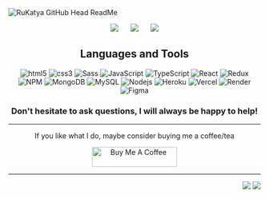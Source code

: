 <img src="https://res.cloudinary.com/dwqjxatlu/image/upload/v1711467352/Desktop_-_4_umfwy5.jpg" alt="RuKatya GitHub Head ReadMe"/>
<p align="center">
   <a href="mailto:katyafox93@gmail.com"><img src="https://img.shields.io/badge/gmail-%23D14836.svg?&style=for-the-badge&logo=gmail&logoColor=white" /></a> &nbsp;&nbsp;&nbsp;&nbsp;
  <a href="https://www.facebook.com/KatyaFox/"><img src="https://img.shields.io/badge/facebook-%233B5998.svg?&style=for-the-badge&logo=facebook&logoColor=white" /></a> &nbsp;&nbsp;&nbsp;&nbsp;
  <a href="https://www.linkedin.com/in/katya-rukosuev/"><img src="https://img.shields.io/badge/linkedin-%230077B5.svg?&style=for-the-badge&logo=linkedin&logoColor=white" /></a>
</p>

<h2 align="center">Languages and Tools </h2>
   <p align="center">
   <img alt="html5" src="https://img.shields.io/badge/-HTML5-E34F26?style=for-the-badge&logo=html5&logoColor=white" />
   <img alt="css3" src="https://img.shields.io/badge/-CSS-1572B6?style=for-the-badge&logo=css3&logoColor=white" />
   <img alt="Sass" src="https://img.shields.io/badge/-Sass-CC6699?style=for-the-badge&logo=sass&logoColor=white" />
   <img alt="JavaScript" src="https://img.shields.io/badge/-JavaScript-F7DF1E?style=for-the-badge&logo=javascript&logoColor=black" />
   <img alt="TypeScript" src="https://img.shields.io/badge/-TypeScript-007ACC?style=for-the-badge&logo=typescript&logoColor=white" />
   <img alt="React" src="https://img.shields.io/badge/-React-45b8d8?style=for-the-badge&logo=react&logoColor=white" />
   <img alt="Redux" src="https://img.shields.io/badge/-Redux-764ABC?style=for-the-badge&logo=redux&logoColor=white" />
   <img alt="NPM" src="https://img.shields.io/badge/-NPM-CB3837?style=for-the-badge&logo=npm&logoColor=white" />
   <img alt="MongoDB" src="https://img.shields.io/badge/-MongoDB-13aa52?style=for-the-badge&logo=mongodb&logoColor=white" />
   <img alt="MySQL" src="https://img.shields.io/badge/-MySql-4479A1?style=for-the-badge&logo=mysql&logoColor=white" />
   <img alt="Nodejs" src="https://img.shields.io/badge/-Nodejs-43853d?style=for-the-badge&logo=Node.js&logoColor=white" />
   <img alt="Heroku" src="https://img.shields.io/badge/-Heroku-430098?style=for-the-badge&logo=heroku&logoColor=white" />
   <img alt="Vercel" src="https://img.shields.io/badge/-Vercel-000000?style=for-the-badge&logo=vercel&logoColor=white" />
   <img alt="Render" src="https://img.shields.io/badge/-Render-46E3B7?style=for-the-badge&logo=render&logoColor=white" />
   <img alt="Figma" src="https://img.shields.io/badge/-Figma-F24E1E?style=for-the-badge&logo=figma&logoColor=white" />   
</p>

<h3 align="center">Don't hesitate to ask questions, I will always be happy to help! </h3>

------------
<p align="center">
   If you like what I do, maybe consider buying me a coffee/tea
</p>

<p align="center">
  <a href="https://ko-fi.com/katyaru" target="_blank" rel="noreferrer nofollow">
      <img src="https://cdn.buymeacoffee.com/buttons/default-red.png" alt="Buy Me A Coffee" height="40" width="170" >
    </a>
</p>

------------
<p align="right">
   <a href=""><img src="https://komarev.com/ghpvc/?username=RuKatya&style=flat-square&label=Views&color=blueviolet"/></a>
   <a href=""><img src="https://badges.pufler.dev/repos/RuKatya?color=black&logo=github"/></a>
</p>
